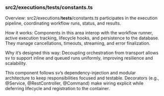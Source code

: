 ### src2/executions/__tests__/constants.ts

Overview: src2/executions/__tests__/constants.ts participates in the execution pipeline, coordinating workflow runs, status, and results.

How it works: Components in this area interop with the workflow runner, active execution tracking, lifecycle hooks, and persistence to the database. They manage cancellations, timeouts, streaming, and error finalization.

Why it’s designed this way: Decoupling orchestration from transport allows sv to support inline and queued runs uniformly, improving resilience and scalability.

This component follows sv’s dependency-injection and modular architecture to keep responsibilities focused and testable. Decorators (e.g., @Service, @RestController, @Command) make wiring explicit while deferring lifecycle and registration to the container.
